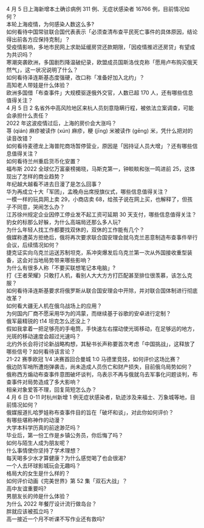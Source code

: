 4 月 5 日上海新增本土确诊病例 311 例、无症状感染者 16766 例，目前情况如何？  
本轮上海疫情，为何感染人数这么多?  
如何看待中国常驻联合国代表表示「必须查清布查平民死亡事件的具体原因，结论得出前各方应保持克制」？  
受疫情影响，多地市民网上求助延缓房贷还款期限，「因疫情推迟还房贷」有望成为共识吗？  
寒潮突袭欧洲，多国剧烈降温破纪录，欧盟成员国斯洛伐克称「愿用卢布购买俄天然气」，这一状况说明了什么？  
如何看待泽连斯基态度强硬，改口称「准备好加入北约」？  
高知老人带娃是什么体验？  
欧洲多国借「布查事件」大规模驱逐俄外交官，人数已超 170 人，还有哪些信息值得关注？  
4 月 5 日 2 名省外中高风险地区来杭人员刻意隐瞒行程，被依法立案调查，可能会承担什么责任？  
2022 年这波疫情过后，上海的房价会大涨吗？  
荨 (qián) 麻疹被读作 (xún) 麻疹，粳 (jīng) 米被读作 (gēng) 米，凭什么把对的读音改错？  
如何看待麦德龙上海普陀商场暂停营业，原因是「因持证人员大增」？还有哪些信息值得关注？  
如何看待兰州重启货币化安置？  
福布斯 2022 全球亿万富豪榜揭晓，马斯克第一，钟睒睒和张一鸣进前 25，这体现出了怎样的商业趋势？  
年纪越大越看不进去日漫了是怎么回事？  
华为再成立十大「军团」，孟晚舟出席授旗仪式，哪些信息值得关注？  
一模一样的玩具网上卖 29，小商店卖 68，给孩子说在网上买，也解释了，但孩子不同意，哭闹怎么办？  
江苏徐州规定企业因停工停业发不起工资可延期 30 天支付，哪些信息值得关注？  
豹女的标那么好躲，为什么高端局还那么多人玩?  
为什么年轻人找工作都要找双休的，双休的工作能有几个？  
俄媒称遭英方拒绝后，俄将再次要求联合国安理会就乌克兰恶意制造布查事件举行会议，后续情况如何？  
捷克证实向乌克兰运送苏制坦克，系冲突爆发后乌克兰第一次从外国接收重型装备，这会对当地局势带来哪些影响？  
为什么有很多人称「不要买联想笔记本电脑」?  
打《王者荣耀》只敢打人机，看别人大大方方打匹配甚至排位很羡慕，该怎么克服？  
如何看待泽连斯基要求将俄罗斯从联合国安理会中开除，并对联合国体制进行彻底改革？  
如何看大疆无人机在俄乌战场上的应用？  
为何国内厂商不愿采用华为的鸿蒙，而继续基于谷歌的安卓进行定制？  
俄军最精锐的 t14 坦克怎么还没上？  
假如我拿着一把足够亮的手电筒，手快速左右摆动使光斑移动，在足够远的地方，光斑的移动速度会超过光速吗？  
北约外长会将讨论新战略构想，其秘书长声称要首次考虑「中国挑战」，这释放了哪些信号？如何看待该言论？  
21-22 赛季欧冠 1/4 决赛首回合曼城 1:0 马德里竞技，如何评价这场比赛？  
俄边防军哨所遭炮弹袭击，尚未造成人员伤亡和财产损失，目前俄乌局势如何？  
俄称西方煽动布查事件意图破坏谈判，乌表示不再与俄就乌去军事化问题谈判，布查事件对局势造成了多大影响？  
相亲对象爱答不理，回复简短怎么办？  
4 月 6 日 0-11 时杭州新增 1 例无症状感染者，轨迹涉及来福士、万象城等地，目前情况如何？  
俄媒报道扎哈罗娃称布查事件目的旨在「破坏和谈」，对此你如何评价？  
有哪些堪称神作的动漫？  
大学本科学历真的前途渺茫吗？  
毕业后，第一份工作是乡镇公务员，你后悔了吗？  
如何与陌生人成为朋友呢？  
什么事情使你坚持了学术理想？  
每天喝多少水才算健康？为什么感觉喝了也会很渴?  
一个人去环球影城玩会无趣吗？  
格局大的女生是什么样的？  
如何评价动画《完美世界》第 52 集「双石大战」？  
高中友谊重要吗?  
男朋友长的帅是什么体验？  
为什么 2022 年餐厅设计流行做岛台？  
胖就应该被孤立吗？  
高一接近一个月不听课不写作业还有救吗?  

